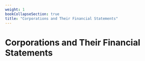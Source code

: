 ```yaml
---
weight: 1
bookCollapseSection: true
title: "Corporations and Their Financial Statements"
---
```


# Corporations and Their Financial Statements

